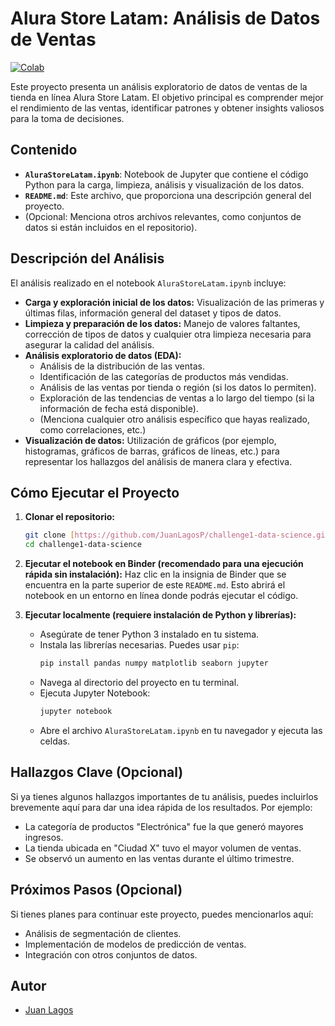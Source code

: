 # Alura Store Latam: Análisis de Datos de Ventas

[![Colab](https://mybinder.org/badge_logo.svg)](https://mybinder.org/v2/gh/JuanLagosP/challenge1-data-science/main)

Este proyecto presenta un análisis exploratorio de datos de ventas de la tienda en línea Alura Store Latam. El objetivo principal es comprender mejor el rendimiento de las ventas, identificar patrones y obtener insights valiosos para la toma de decisiones.

## Contenido

* **`AluraStoreLatam.ipynb`**: Notebook de Jupyter que contiene el código Python para la carga, limpieza, análisis y visualización de los datos.
* **`README.md`**: Este archivo, que proporciona una descripción general del proyecto.
* (Opcional: Menciona otros archivos relevantes, como conjuntos de datos si están incluidos en el repositorio).

## Descripción del Análisis

El análisis realizado en el notebook `AluraStoreLatam.ipynb` incluye:

* **Carga y exploración inicial de los datos:** Visualización de las primeras y últimas filas, información general del dataset y tipos de datos.
* **Limpieza y preparación de los datos:** Manejo de valores faltantes, corrección de tipos de datos y cualquier otra limpieza necesaria para asegurar la calidad del análisis.
* **Análisis exploratorio de datos (EDA):**
    * Análisis de la distribución de las ventas.
    * Identificación de las categorías de productos más vendidas.
    * Análisis de las ventas por tienda o región (si los datos lo permiten).
    * Exploración de las tendencias de ventas a lo largo del tiempo (si la información de fecha está disponible).
    * (Menciona cualquier otro análisis específico que hayas realizado, como correlaciones, etc.)
* **Visualización de datos:** Utilización de gráficos (por ejemplo, histogramas, gráficos de barras, gráficos de líneas, etc.) para representar los hallazgos del análisis de manera clara y efectiva.

## Cómo Ejecutar el Proyecto

1.  **Clonar el repositorio:**
    ```bash
    git clone [https://github.com/JuanLagosP/challenge1-data-science.git](https://github.com/JuanLagosP/challenge1-data-science.git)
    cd challenge1-data-science
    ```

2.  **Ejecutar el notebook en Binder (recomendado para una ejecución rápida sin instalación):**
    Haz clic en la insignia de Binder que se encuentra en la parte superior de este `README.md`. Esto abrirá el notebook en un entorno en línea donde podrás ejecutar el código.

3.  **Ejecutar localmente (requiere instalación de Python y librerías):**
    * Asegúrate de tener Python 3 instalado en tu sistema.
    * Instala las librerías necesarias. Puedes usar `pip`:
        ```bash
        pip install pandas numpy matplotlib seaborn jupyter
        ```
    * Navega al directorio del proyecto en tu terminal.
    * Ejecuta Jupyter Notebook:
        ```bash
        jupyter notebook
        ```
    * Abre el archivo `AluraStoreLatam.ipynb` en tu navegador y ejecuta las celdas.

## Hallazgos Clave (Opcional)

Si ya tienes algunos hallazgos importantes de tu análisis, puedes incluirlos brevemente aquí para dar una idea rápida de los resultados. Por ejemplo:

* La categoría de productos "Electrónica" fue la que generó mayores ingresos.
* La tienda ubicada en "Ciudad X" tuvo el mayor volumen de ventas.
* Se observó un aumento en las ventas durante el último trimestre.

## Próximos Pasos (Opcional)

Si tienes planes para continuar este proyecto, puedes mencionarlos aquí:

* Análisis de segmentación de clientes.
* Implementación de modelos de predicción de ventas.
* Integración con otros conjuntos de datos.

## Autor

* [Juan Lagos](https://github.com/JuanLagosP)
